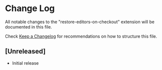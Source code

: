 # Change Log

All notable changes to the "restore-editors-on-checkout" extension will be documented in this file.

Check [Keep a Changelog](http://keepachangelog.com/) for recommendations on how to structure this file.

## [Unreleased]

- Initial release